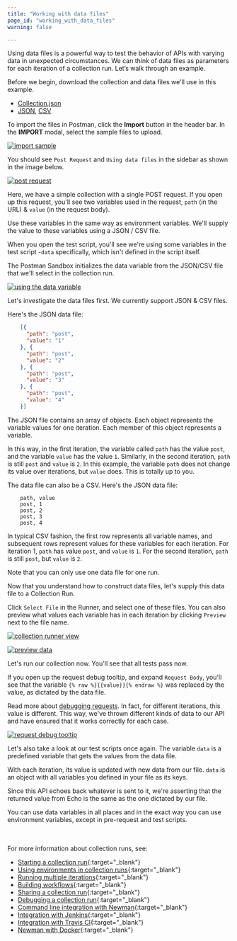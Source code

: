 ```yaml
---
title: "Working with data files"
page_id: "working_with_data_files"
warning: false

---
```


Using data files is a powerful way to test the behavior of APIs with varying data in unexpected circumstances. We can think of data files as parameters for each iteration of a collection run. Let’s walk through an example.

Before we begin, download the collection and data files we'll use in this example.

   *   [Collection.json](https://s3.amazonaws.com/postman-static-getpostman-com/postman-docs/58533790.json)
   *   [JSON](https://s3.amazonaws.com/postman-static-getpostman-com/postman-docs/58702589.json), [CSV](https://s3.amazonaws.com/postman-static-getpostman-com/postman-docs/58702574.csv)
   
To import the files in Postman, click the **Import** button in the header bar. In the **IMPORT** modal, select the sample files to upload.

[![import sample](https://s3.amazonaws.com/postman-static-getpostman-com/postman-docs/import+modal.png)](https://s3.amazonaws.com/postman-static-getpostman-com/postman-docs/import+modal.png)

You should see `Post Request` and `Using data files` in the sidebar as shown in the image below.
   
[![post request](https://s3.amazonaws.com/postman-static-getpostman-com/postman-docs/WS-working-with-data-1.png)](https://s3.amazonaws.com/postman-static-getpostman-com/postman-docs/WS-working-with-data-1.png)

Here, we have a simple collection with a single POST request. If you open up this request, you'll see two variables used in the request, `path` (in the URL) & `value` (in the request body). 

Use these variables in the same way as environment variables. We'll supply the value to these variables using a JSON / CSV file.

When you open the test script, you'll see we're using some variables in the test script -`data` specifically, which isn't defined in the script itself. 

The Postman Sandbox initializes the data variable from the JSON/CSV file that we'll select in the collection run.

[![using the data variable](https://s3.amazonaws.com/postman-static-getpostman-com/postman-docs/WS-working-with-data-files-2.png)](https://s3.amazonaws.com/postman-static-getpostman-com/postman-docs/WS-working-with-data-files-2.png)

Let's investigate the data files first. We currently support JSON & CSV files.

Here's the JSON data file:

```json
    [{
      "path": "post",
      "value": "1"
    }, {
      "path": "post",
      "value": "2"
    }, {
      "path": "post",
      "value": "3"
    }, {
      "path": "post",
      "value": "4"
    }]
```

The JSON file contains an array of objects. Each object represents the variable values for one iteration. Each member of this object represents a variable. 

In this way, in the first iteration, the variable called `path` has the value `post`, and the variable `value` has the value `1`. Similarly, in the second iteration, `path` is still `post` and `value` is `2`. In this example, the variable `path` does not change its value over iterations, but `value` does. This is totally up to you.

The data file can also be a CSV. Here's the JSON data file:

```
    path, value
    post, 1
    post, 2
    post, 3
    post, 4
```

In typical CSV fashion, the first row represents all variable names, and subsequent rows represent values for these variables for each iteration. For iteration 1, `path` has value `post`, and `value` is `1`. For the second iteration, `path` is still `post`, but `value` is `2`.

Note that you can only use one data file for one run.

Now that you understand how to construct data files, let's supply this data file to a Collection Run. 

Click `Select File` in the Runner, and select one of these files. You can also preview what values each variable has in each iteration by clicking `Preview` next to the file name.

[![collection runner view](https://s3.amazonaws.com/postman-static-getpostman-com/postman-docs/58702694.png)](https://s3.amazonaws.com/postman-static-getpostman-com/postman-docs/58702694.png)             

[![preview data](https://s3.amazonaws.com/postman-static-getpostman-com/postman-docs/58703253.png)](https://s3.amazonaws.com/postman-static-getpostman-com/postman-docs/58703253.png)

Let's run our collection now. You'll see that all tests pass now. 

If you open up the request debug tooltip, and expand `Request Body`, you'll see that the variable `{% raw %}{{value}}{% endraw %}` was replaced by the value, as dictated by the data file. 

Read more about [debugging requests](/docs/v6/postman/collection_runs/debugging_a_collection_run). In fact, for different iterations, this value is different. This way, we've thrown different kinds of data to our API and have ensured that it works correctly for each case.

[![request debug tooltip](https://s3.amazonaws.com/postman-static-getpostman-com/postman-docs/58702708.png)](https://s3.amazonaws.com/postman-static-getpostman-com/postman-docs/58702708.png)

Let's also take a look at our test scripts once again. The variable `data` is a predefined variable that gets the values from the data file.

With each iteration, its value is updated with new data from our file. `data` is an object with all variables you defined in your file as its keys. 

Since this API echoes back whatever is sent to it, we're asserting that the returned value from Echo is the same as the one dictated by our file.

You can use data variables in all places and in the exact way you can use environment variables, except in pre-request and test scripts.

<br>
<br>
For more information about collection runs, see:

* [Starting a collection run](/docs/v6/postman/collection_runs/starting_a_collection_run){:target="_blank"}
* [Using environments in collection runs](/docs/v6/postman/collection_runs/using_environments_in_collection_runs){:target="_blank"}
* [Running multiple iterations](/docs/v6/postman/collection_runs/running_multiple_iterations){:target="_blank"}
* [Building workflows](/docs/v6/postman/collection_runs/building_workflows){:target="_blank"}
* [Sharing a collection run](/docs/v6/postman/collection_runs/sharing_a_collection_run){:target="_blank"}
* [Debugging a collection run](/docs/v6/postman/collection_runs/debugging_a_collection_run){:target="_blank"}
* [Command line integration with Newman](/docs/v6/postman/collection_runs/command_line_integration_with_newman){:target="_blank"}
* [Integration with Jenkins](/docs/v6/postman/collection_runs/integration_with_jenkins){:target="_blank"}
* [Integration with Travis CI](/docs/v6/postman/collection_runs/integration_with_travis){:target="_blank"}
* [Newman with Docker](/docs/v6/postman/collection_runs/newman_with_docker){:target="_blank"}


